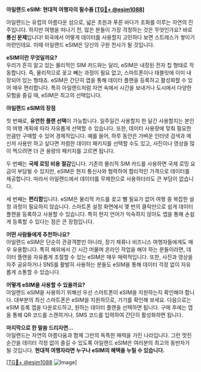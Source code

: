 **아일랜드 eSIM: 현대적 여행자의 필수품 [[TG💪+ @esim1088](https://t.me/s/esim1088)]**

아일랜드는 유럽의 아름다운 섬으로, 넓은 초원과 푸른 바다가 조화를 이루는 자연의 진주입니다. 하지만 여행을 떠나기 전, 많은 분들이 가장 걱정하는 것은 무엇인가요? 바로 **통신 문제**입니다! 외국에서 어떻게 데이터를 사용할지 고민하다 보면 스트레스가 쌓이기 마련인데요. 이때 아일랜드 eSIM은 당신의 구원 천사가 될 것입니다.

**eSIM이란 무엇일까요?**  
우리가 흔히 알고 있는 물리적인 SIM 카드와는 달리, eSIM은 내장된 전자 칩 형태로 작동합니다. 즉, 물리적으로 꽂고 빼는 과정이 필요 없고, 스마트폰이나 태블릿에 이미 내장되어 있는 형태죠. eSIM은 간단히 앱을 통해 데이터 플랜을 등록하고 활성화할 수 있어 매우 편리합니다. 특히 아일랜드처럼 자연 속에서 시간을 보내거나 도시에서 다양한 모험을 즐길 때, eSIM은 최고의 선택입니다.

**아일랜드 eSIM의 장점**  

첫 번째로, **유연한 플랜 선택**이 가능합니다. 일주일간 사용할지 한 달간 사용할지는 본인의 여행 계획에 따라 자유롭게 선택할 수 있습니다. 또한, 데이터 사용량에 맞춰 필요한 만큼만 구매할 수 있어 경제적입니다. 예를 들어, 하루 동안은 가벼운 인터넷 검색과 메신저 사용만 하고 싶다면 저렴한 데이터 패키지를 선택할 수도 있고, 사진이나 영상을 많이 찍으려면 더 큰 용량의 패키지를 고르면 됩니다.

두 번째는 **국제 로밍 비용 절감**입니다. 기존의 물리적 SIM 카드를 사용하면 국제 로밍 요금이 부담될 수 있지만, eSIM은 현지 통신사와 협력하여 합리적인 가격으로 데이터를 제공합니다. 따라서 아일랜드에서 데이터를 무제한으로 사용하더라도 큰 부담이 없습니다.

세 번째는 **편리함**입니다. eSIM은 물리적 카드를 꽂고 뺄 필요가 없어 여행 중 복잡한 설정 과정이 필요하지 않습니다. 스마트폰 설정 화면에서 몇 번의 클릭만으로 쉽게 데이터 플랜을 등록하고 사용할 수 있습니다. 특히 현지 언어가 익숙하지 않아도 앱을 통해 손쉽게 등록할 수 있다는 점은 큰 장점입니다.

**어떤 사람들에게 추천하나요?**  
아일랜드 eSIM은 단순히 관광객뿐만 아니라, 장기 체류나 비즈니스 여행자들에게도 매우 유용합니다. 특히 해외에서 긴 시간 머물며 온라인 작업을 해야 하는 분들이라면, 데이터 플랜을 자유롭게 조절할 수 있는 eSIM은 매우 매력적입니다. 또한, 사진과 영상을 자주 공유하거나 SNS를 활발히 사용하는 분들도 eSIM을 통해 데이터 걱정 없이 자유롭게 소통할 수 있습니다.

**어떻게 eSIM을 사용할 수 있을까요?**  
아일랜드 eSIM을 사용하기 위해선 우선 스마트폰이 eSIM을 지원하는지 확인해야 합니다. 대부분의 최신 스마트폰은 eSIM을 지원하므로, 기기를 확인해 보세요. 다음으로는 eSIM 등록 앱을 다운로드하고, 원하는 데이터 플랜을 선택하면 됩니다. 구매 후에는 앱을 통해 QR 코드를 스캔하거나, SMS 코드를 입력하여 간단히 활성화하면 됩니다.

**마지막으로 한 말씀 드리자면...**  
아일랜드는 자연의 아름다움과 함께 그만의 독특한 매력을 가진 나라입니다. 그런 멋진 순간을 데이터 걱정 없이 즐길 수 있도록 아일랜드 eSIM은 여러분의 최고의 동반자가 될 것입니다. **현대적 여행자라면 누구나 eSIM의 혜택을 누릴 수 있습니다.** 

[[TG💪+ @esim1088](https://t.me/s/esim1088) ![Image](https://i.postimg.cc/Y0z9fWf4/image.png)]